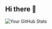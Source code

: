 ## Hi there 👋

![Your GitHub Stats](https://github-readme-stats.vercel.app/api?username=Eilvo&show_icons=true&theme=default)
